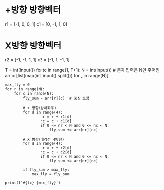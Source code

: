 # +방향 방향벡터
r1 = [-1, 0, 0, 1]
c1 = [0, -1, 1, 0]
# X방향 방향벡터
r2 = [-1, -1, 1, 1]
c2 = [-1, 1, -1, 1]

T = int(input())
for tc in range(1, T+1):
    N = int(input())                 # 문제 입력은 N만 주어짐
    arr = [list(map(int, input().split())) for _ in range(N)]

    max_fly = 0
    for r in range(N):
        for c in range(N):
            fly_sum = arr[r][c]  # 중심 포함

            # + 방향(상하좌우)
            for d in range(4):
                    nr = r + r1[d]
                    nc = c + c1[d]
                    if 0 <= nr < N and 0 <= nc < N:
                        fly_sum += arr[nr][nc]

            # X 방향(대각선 4방향)
            for d in range(4):
                    nr = r + r2[d]
                    nc = c + c2[d]
                    if 0 <= nr < N and 0 <= nc < N:
                        fly_sum += arr[nr][nc]

            if fly_sum > max_fly:
                max_fly = fly_sum

    print(f'#{tc} {max_fly}')
